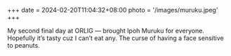 +++
date = 2024-02-20T11:04:32+08:00
photo = '/images/muruku.jpeg'
+++

My second final day at ORLIG — brought Ipoh Muruku for everyone. Hopefully it’s tasty cuz I can’t eat any. The curse of having a face sensitive to peanuts.